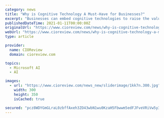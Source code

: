 ```yaml
---
category: news
title: "Why is Cognitive Technology A Must-Have for Businesses?"
excerpt: "Businesses can embed cognitive technologies to raise the value of their products or services by making them more effective, convenient, safer, faster, distinctive, or more valuable. Not only can cognitive technologies be used to enhance products and ..."
publishedDateTime: 2021-01-11T00:00:00Z
originalUrl: "https://www.cioreview.com/news/why-is-cognitive-technology-a-musthave-for-businesses-nid-31739-cid-166.html"
webUrl: "https://www.cioreview.com/news/why-is-cognitive-technology-a-musthave-for-businesses-nid-31739-cid-166.html"
type: article

provider:
  name: CIOReview
  domain: cioreview.com

topics:
  - Microsoft AI
  - AI

images:
  - url: "https://www.cioreview.com/news_new/sliderimage/1kk7n.300.jpg"
    width: 300
    height: 350
    isCached: true

secured: "pcz8WDYGmGLraL0zbffAxeh3ZO43wbN1wu0KzaH5Fbwwm5edFJFveVRiVw5y3S+IUucPzkg3kCzXev3mEtTpgzA3vP2Yzm1JT4iQ7apw43UC/9IAXswYElE1KcTk3e6mWXza7a32hLyiCQhbbRtPkU6GItLSCRUSvzqEOM/WYoBlmNMxqLP3tDVRzoezz3C3EjAFSq3jiyxGq73P3gPGchwfu/LTsoClFM7lQ6CC0zjeBYzFN+NMqz2Z469px01RPO6m0aYsi1g42Foyg4Cy1NyOI0GA7+gD4yC15e/zOKuXVExdwJFptKPDsjaWUOSsCQTJKP4eycOISSJyIBnxccweMzEhzFf8MVDA/Ylpty0=;Kudd3q7rvV+CnhYm4BtnZA=="
---
```


